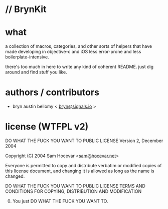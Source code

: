 # // BrynKit

# what

a collection of macros, categories, and other sorts of helpers that have made
developing in objective-c and iOS less error-prone and less boilerplate-intensive.

there's too much in here to write any kind of coherent README.  just dig
around and find stuff you like.


# authors / contributors

- bryn austin bellomy < <bryn@signals.io> >


# license (WTFPL v2)

DO WHAT THE FUCK YOU WANT TO PUBLIC LICENSE
Version 2, December 2004

Copyright (C) 2004 Sam Hocevar <[sam@hocevar.net](mailto:sam@hocevar.net)>

Everyone is permitted to copy and distribute verbatim or modified 
copies of this license document, and changing it is allowed as long 
as the name is changed. 

DO WHAT THE FUCK YOU WANT TO PUBLIC LICENSE TERMS AND CONDITIONS FOR COPYING, DISTRIBUTION AND MODIFICATION

0. You just DO WHAT THE FUCK YOU WANT TO. 






